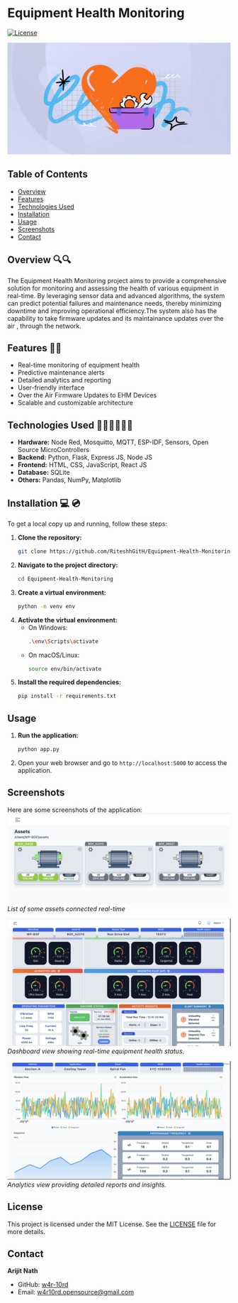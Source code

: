 # Equipment Health Monitoring

[![License](https://img.shields.io/badge/license-MIT-blue.svg)](LICENSE)

<img src="Asset_Images/img.png"> </img>

## Table of Contents
- [Overview](#overview)
- [Features](#features)
- [Technologies Used](#technologies-used)
- [Installation](#installation)
- [Usage](#usage)
- [Screenshots](#screenshots)
- [Contact](#contact)

## Overview 🔍🔍
The Equipment Health Monitoring project aims to provide a comprehensive solution for monitoring and assessing the health of various equipment in real-time. By leveraging sensor data and advanced algorithms, the system can predict potential failures and maintenance needs, thereby minimizing downtime and improving operational efficiency.The system also has the capability to take firmware updates and its maintainance updates over the air , through the network.

## Features 🚀🚀
- Real-time monitoring of equipment health
- Predictive maintenance alerts
- Detailed analytics and reporting
- User-friendly interface
- Over the Air Firmware Updates to EHM Devices
- Scalable and customizable architecture


## Technologies Used 👨🏻‍💻👨🏻‍💻

- **Hardware:** Node Red, Mosquitto, MQTT, ESP-IDF, Sensors, Open Source MicroControllers
- **Backend:** Python, Flask, Express JS, Node JS
- **Frontend:** HTML, CSS, JavaScript, React JS
- **Database:** SQLite
- **Others:** Pandas, NumPy, Matplotlib

## Installation 💻 💿
To get a local copy up and running, follow these steps:

1. **Clone the repository:**
    ```sh
    git clone https://github.com/RiteshhGitH/Equipment-Health-Monitoring.git
    ```
2. **Navigate to the project directory:**
    ```sh
    cd Equipment-Health-Monitoring
    ```
3. **Create a virtual environment:**
    ```sh
    python -m venv env
    ```
4. **Activate the virtual environment:**
    - On Windows:
        ```sh
        .\env\Scripts\activate
        ```
    - On macOS/Linux:
        ```sh
        source env/bin/activate
        ```
5. **Install the required dependencies:**
    ```sh
    pip install -r requirements.txt
    ```

## Usage
1. **Run the application:**
    ```sh
    python app.py
    ```
2. Open your web browser and go to `http://localhost:5000` to access the application.

## Screenshots
Here are some screenshots of the application:
![Asset Listing](Asset_Images/img3.png)
*List of some assets connected real-time*

![Dashboard](Asset_Images/img2.png)
*Dashboard view showing real-time equipment health status.*

![Analytics](Asset_Images/img1.png)
*Analytics view providing detailed reports and insights.*

## License
This project is licensed under the MIT License. See the [LICENSE](LICENSE) file for more details.

## Contact
**Arijit Nath**
- GitHub: [w4r-10rd](https://github.com/w4r-10rd)
- Email: [w4r10rd.opensource@gmail.com](mailto:w4r10rd.opensource@gmail.com)
